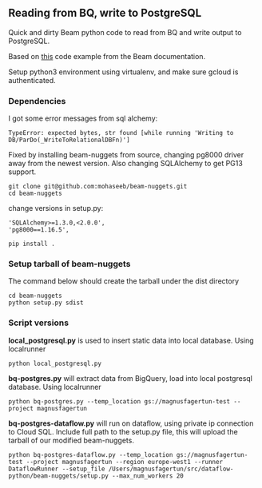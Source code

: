 ## Reading from BQ, write to PostgreSQL

Quick and dirty Beam python code to read from BQ and write output to PostgreSQL.

Based on [this](https://github.com/apache/beam/blob/master/sdks/python/apache_beam/examples/cookbook/bigquery_tornadoes.py) code example from the Beam documentation.

Setup python3 environment using virtualenv, and make sure gcloud is authenticated.

### Dependencies
I got some error messages from sql alchemy:
```
TypeError: expected bytes, str found [while running 'Writing to DB/ParDo(_WriteToRelationalDBFn)']
```

Fixed by installing beam-nuggets from source, changing pg8000 driver away from the newest version. Also changing SQLAlchemy to get PG13 support.

```
git clone git@github.com:mohaseeb/beam-nuggets.git
cd beam-nuggets
```

change versions in setup.py:
```
'SQLAlchemy>=1.3.0,<2.0.0',
'pg8000==1.16.5',
```

`pip install .`



### Setup tarball of beam-nuggets

The command below should create the tarball under the dist directory
```
cd beam-nuggets
python setup.py sdist
```


### Script versions
**local_postgresql.py** is used to insert static data into local database. Using localrunner
```
python local_postgresql.py
```
**bq-postgres.py** will extract data from BigQuery, load into local postgresql database. Using localrunner
```
python bq-postgres.py --temp_location gs://magnusfagertun-test --project magnusfagertun
```

**bq-postgres-dataflow.py** will run on dataflow, using private ip connection to Cloud SQL. Include full path to the setup.py file, this will upload the tarball of our modified beam-nuggets.
```
python bq-postgres-dataflow.py --temp_location gs://magnusfagertun-test --project magnusfagertun --region europe-west1 --runner DataflowRunner --setup_file /Users/magnusfagertun/src/dataflow-python/beam-nuggets/setup.py --max_num_workers 20

```
